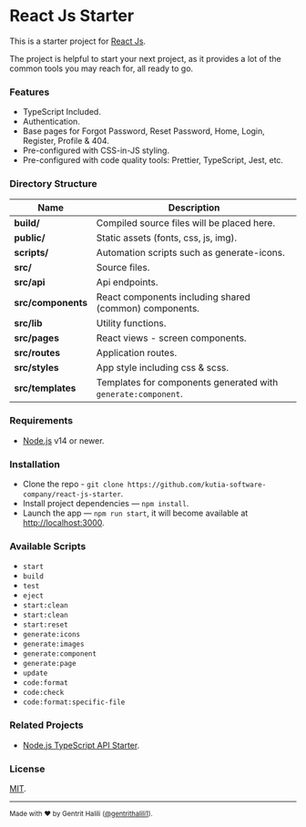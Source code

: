 # React Js Starter

This is a starter project for [React Js](https://reactjs.org/).

The project is helpful to start your next project, as it provides a lot of the common tools you may reach for, all ready to go.

### Features

- TypeScript Included.
- Authentication.
- Base pages for Forgot Password, Reset Password, Home, Login, Register, Profile & 404.
- Pre-configured with CSS-in-JS styling.
- Pre-configured with code quality tools: Prettier, TypeScript, Jest, etc.

### Directory Structure

| Name                              | Description |
| --------------------------------- | ----------- |
| **build/**                        | Compiled source files will be placed here. |
| **public/**                       | Static assets (fonts, css, js, img). |
| **scripts/**                      | Automation scripts such as generate-icons. |
| **src/**                          | Source files. |
| **src/api**                       | Api endpoints. |
| **src/components**                | React components including shared (common) components. |
| **src/lib**                       | Utility functions. |
| **src/pages**                     | React views - screen components. |
| **src/routes**                    | Application routes. |
| **src/styles**                    | App style including css & scss. |
| **src/templates**                 | Templates for components generated with `generate:component`. |

### Requirements

- [Node.js](https://nodejs.org/) v14 or newer.

### Installation

- Clone the repo - `git clone https://github.com/kutia-software-company/react-js-starter`.
- Install project dependencies — `npm install`.
- Launch the app — `npm run start`, it will become available at [http://localhost:3000](http://localhost:3000/).

### Available Scripts

- `start`
- `build`
- `test`
- `eject`
- `start:clean`
- `start:clean`
- `start:reset`
- `generate:icons`
- `generate:images`
- `generate:component`
- `generate:page`
- `update`
- `code:format`
- `code:check`
- `code:format:specific-file`

### Related Projects

- [Node.js TypeScript API Starter](https://github.com/kutia-software-company/express-typescript-starter).

### License

[MIT](LICENSE).

---

<sup>Made with ♥ by Gentrit Halili ([@gentrithalili1](https://github.com/gentrithalili1)).</sup>
